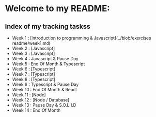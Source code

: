 # Welcome to my README:

## Index of my tracking taskss

- Week 1 : [Introduction to programming & Javascript](../blob/exercises readme/week1.md)
- Week 2 : [Javascript]
- Week 3 : [Javascript]
- Week 4 : Javascript & Pause Day
- Week 5 : End Of Month & Typescript
- Week 6 : [Typescript]
- Week 7 : [Typescript]
- Week 8 : [Typescript]
- Week 9 : Typescript & Pause Day
- Week 10 : End Of Month & React
- Week 11 : [Node]
- Week 12 : [Node / Database]
- Week 13 : Pause Day & S.O.L.I.D
- Week 14 : End Of Month
